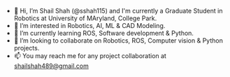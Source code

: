 - 👋 Hi, I’m Shail Shah (@sshah115) and I'm currently a Graduate Student in Robotics at University of MAryland, College Park.
- 👀 I’m interested in Robotics, AI, ML & CAD Modeling.
- 🌱 I’m currently learning ROS, Software development & Python.
- 💞️ I’m looking to collaborate on Robotics, ROS, Computer vision & Python projects.
- 📫 You may reach me for any project collaboration at shailshah489@gmail.com

<!---
sshah115/sshah115 is a ✨ special ✨ repository because its `README.md` (this file) appears on your GitHub profile.
You can click the Preview link to take a look at your changes.
--->

